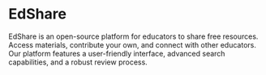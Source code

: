 # EdShare
EdShare is an open-source platform for educators to share free resources. Access materials, contribute your own, and connect with other educators. Our platform features a user-friendly interface, advanced search capabilities, and a robust review process.
